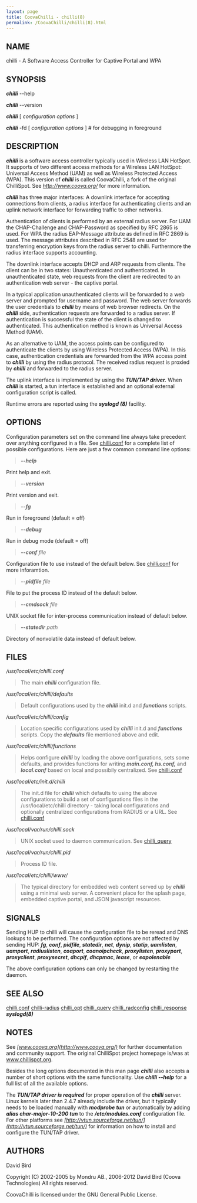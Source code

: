 ```yaml
---
layout: page
title: CoovaChilli - chilli(8)
permalink: /CoovaChilli/chilli(8).html
---
```


NAME
-----------------------------------------

chilli -  A Software Access Controller for Captive Portal and WPA 

SYNOPSIS
-----------------------------------------

***chilli*** --help 

***chilli*** --version 

***chilli*** [ *configuration options* ] 

***chilli*** -fd [ *configuration options* ] # for debugging in foreground 

DESCRIPTION
-----------------------------------------

***chilli*** is a software access controller typically used in Wireless LAN HotSpot. It supports of two different access methods for a Wireless LAN HotSpot: Universal Access Method (UAM) as well as Wireless Protected Access (WPA). This version of ***chilli*** is called CoovaChilli, a fork of the original ChilliSpot. See *http://www.coova.org/* for more information. 

***chilli*** has three major interfaces: A downlink interface for accepting connections from clients, a radius interface for authenticating clients and an uplink network interface for forwarding traffic to other networks. 

Authentication of clients is performed by an external radius server. For UAM the CHAP-Challenge and CHAP-Password as specified by RFC 2865 is used. For WPA the radius EAP-Message attribute as defined in RFC 2869 is used. The message attributes described in RFC 2548 are used for transferring encryption keys from the radius server to chilli. Furthermore the radius interface supports accounting. 

The downlink interface accepts DHCP and ARP requests from clients. The client can be in two states: Unauthenticated and authenticated. In unauthenticated state, web requests from the client are redirected to an authentication web server - the captive portal. 

In a typical application unauthenticated clients will be forwarded to a web server and prompted for username and password. The web server forwards the user credentials to ***chilli*** by means of web browser redirects. On the ***chilli*** side, authentication requests are forwarded to a radius server. If authentication is successful the state of the client is changed to authenticated. This authentication method is known as Universal Access Method (UAM). 

As an alternative to UAM, the access points can be configured to authenticate the clients by using Wireless Protected Access (WPA). In this case, authentication credentials are forwarded from the WPA access point to ***chilli*** by using the radius protocol. The received radius request is proxied by ***chilli*** and forwarded to the radius server. 

The uplink interface is implemented by using the ***TUN/TAP driver.*** When ***chilli*** is started, a tun interface is established and an optional external configuration script is called. 

Runtime errors are reported using the ***syslogd (8)*** facility. 

OPTIONS
-----------------------------------------

Configuration parameters set on the command line always take precedent over anything configured in a file. See [chilli.conf](/CoovaChilli/chilli.conf(5).html) for a complete list of possible configurations. Here are just a few common command line options: 

> ***--help*** 

Print help and exit. 

> ***--version*** 

Print version and exit. 

> ***--fg*** 

Run in foreground (default = off) 

> ***--debug*** 

Run in debug mode (default = off) 

> ***--conf*** *file* 

Configuration file to use instead of the default below. See [chilli.conf](/CoovaChilli/chilli.conf(5).html) for more inforamtion. 

> ***--pidfile*** *file* 

File to put the process ID instead of the default below. 

> ***--cmdsock*** *file* 

UNIX socket file for inter-process communication instead of default below. 

> ***--statedir*** *path* 

Directory of nonvolatile data instead of default below. 

FILES
-----------------------------------------

*/usr/local/etc/chilli.conf* 
>The main ***chilli*** configuration file. 

*/usr/local/etc/chilli/defaults* 
>Default configurations used by the ***chilli*** init.d and ***functions*** scripts. 

*/usr/local/etc/chilli/config* 
>Location specific configurations used by ***chilli*** init.d and ***functions*** scripts. Copy the ***defaults*** file mentioned above and edit. 

*/usr/local/etc/chilli/functions* 
>Helps configure ***chilli*** by loading the above configurations, sets some defaults, and provides functions for writing ***main.conf, hs.conf,*** and ***local.conf*** based on local and possibily centralized. See [chilli.conf](/CoovaChilli/chilli.conf(5).html) 

*/usr/local/etc/init.d/chilli* 
>The init.d file for ***chilli*** which defaults to using the above configurations to build a set of configurations files in the /usr/local/etc/chilli directory - taking local configurations and optionally centralized configurations from RADIUS or a URL. See [chilli.conf](/CoovaChilli/chilli.conf(5).html) 

*/usr/local/var/run/chilli.sock* 
>UNIX socket used to daemon communication. See [chilli_query](/CoovaChilli/chilli_query(1).html) 

*/usr/local/var/run/chilli.pid* 
>Process ID file. 

*/usr/local/etc/chilli/www/* 
>The typical directory for embedded web content served up by ***chilli*** using a minimal web server. A convenient place for the splash page, embedded captive portal, and JSON javascript resources. 


SIGNALS
-----------------------------------------

Sending HUP to chilli will cause the configuration file to be reread and DNS lookups to be performed. The configuration options are not affected by sending HUP: ***fg***, ***conf***, ***pidfile***, ***statedir***, ***net***, ***dynip***, ***statip***, ***uamlisten***, ***uamport***, ***radiuslisten***, ***coaport***, ***coanoipcheck***, ***proxylisten***, ***proxyport***, ***proxyclient***, ***proxysecret***, ***dhcpif***, ***dhcpmac***, ***lease***, or ***eapolenable*** 

The above configuration options can only be changed by restarting the daemon. 

SEE ALSO
-----------------------------------------

[chilli.conf](/CoovaChilli/chilli.conf(5).html) [chilli-radius](/CoovaChilli/chilli-radius(5).html) [chilli_opt](/CoovaChilli/chilli_opt(1).html) [chilli_query](/CoovaChilli/chilli_query(1).html) [chilli_radconfig](/CoovaChilli/chilli_radconfig(1).html) [chilli_response](/CoovaChilli/chilli_response(1).html) ***syslogd(8)***

NOTES
-----------------------------------------

See *[www.coova.org](http://www.coova.org/)* for further documentation and community support. The original ChilliSpot project homepage is/was at www.chillispot.org. 

Besides the long options documented in this man page ***chilli*** also accepts a number of short options with the same functionality. Use ***chilli --help*** for a full list of all the available options. 

The ***TUN/TAP driver is required*** for proper operation of the ***chilli*** server. Linux kernels later than 2.4.7 already include the driver, but it typically needs to be loaded manually with ***modprobe tun*** or automatically by adding ***alias char-major-10-200 tun*** to the ***/etc/modules.conf*** configuration file. For other platforms see *[http://vtun.sourceforge.net/tun/](http://vtun.sourceforge.net/tun/)* for information on how to install and configure the TUN/TAP driver. 

AUTHORS
-----------------------------------------

David Bird

Copyright (C) 2002-2005 by Mondru AB., 2006-2012 David Bird (Coova Technologies) All rights reserved. 

CoovaChilli is licensed under the GNU General Public License.
